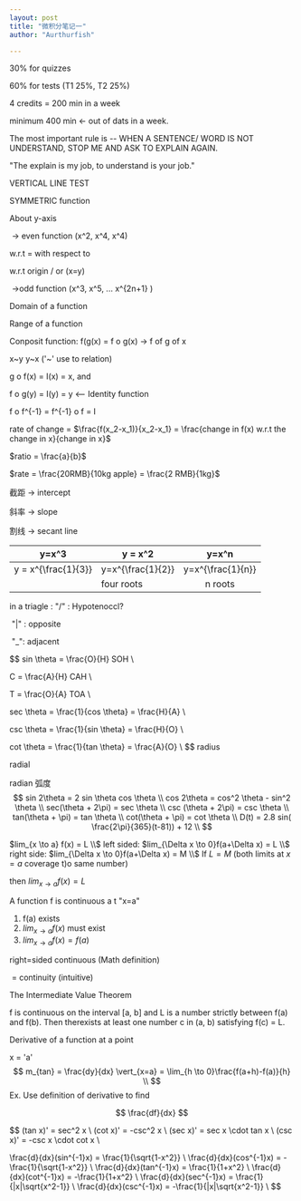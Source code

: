 ```yaml
---
layout: post
title: "微积分笔记一"
author: "Aurthurfish"

---
```


 

30% for quizzes

60% for tests (T1 25%, T2 25%)

4 credits = 200 min in a week

minimum 400 min  <- out of dats in a week.

The most important rule is -- WHEN A SENTENCE/ WORD IS NOT UNDERSTAND, STOP ME AND ASK TO EXPLAIN AGAIN.

"The explain is my job, to understand is your job."

VERTICAL LINE TEST

SYMMETRIC function

About y-axis

​		-> even function (x^2, x^4, x^4)

w.r.t = with respect to

w.r.t origin / or (x=y)

​	->odd function (x^3, x^5,  ... x^{2n+1} )

Domain of a function

Range of a function

Conposit function: f(g(x) =   f o g(x)  -> f of g of x

x~y y~x ('~' use to relation)

g o f(x) = I(x) = x, and

f o g(y) = I(y) = y  <-- Identity function

f o f^{-1} = f^{-1} o f = I



rate of change = $\frac{f(x_2-x_1)}{x_2-x_1} = \frac{change in f(x) w.r.t the change in x}{change in x}$

$ratio = \frac{a}{b}$

$rate = \frac{20RMB}{10kg apple} = \frac{2 RMB}{1kg}$

截距 -> intercept

斜率 -> slope

割线 -> secant line

| y=x^3               | y = x^2           |       y=x^n       |
| ------------------- | ----------------- | :---------------: |
| y = x^{\frac{1}{3}} | y=x^{\frac{1}{2}} | y=x^{\frac{1}{n}} |
|                     | four roots        |      n roots      |

in a triagle : "/" : Hypotenoccl?

​					"|" : opposite

​					"_": adjacent

$$
sin \theta = \frac{O}{H}	SOH \\

C			= \frac{A}{H}	 CAH \\

T			= \frac{O}{A}	TOA \\

sec \theta = \frac{1}{cos \theta} = \frac{H}{A} \\

csc \theta = \frac{1}{sin \theta} = \frac{H}{O} \\

cot \theta =  \frac{1}{tan \theta}  = \frac{A}{O} \\
$$
radius

radial

radian 弧度
$$
sin 2\theta = 2 sin \theta cos \theta \\
cos 2\theta = cos^2 \theta - sin^2 \theta \\
sec(\theta + 2\pi) = sec \theta \\
csc (\theta + 2\pi) = csc \theta \\
tan(\theta + \pi) = tan \theta \\
cot(\theta + \pi) = cot \theta \\
D(t) = 2.8 sin( \frac{2\pi}{365}(t-81)) + 12 \\
$$

$lim_{x \to a} f(x) = L \\$
left sided: $lim_{\Delta x \to 0}f(a+\Delta x) = L \\$
right side: $lim_{\Delta x \to 0}f(a+\Delta x) = M \\$
If $L = M$ (both limits at $x=a$ coverage t)o same number)

then $lim_{x \to a} f(x) = L$

A function f is continuous a t "x=a"

1. f(a) exists
2. $lim_{x \to a}f(x)$ must exist
3. $lim_{x \to a}f(x)=f(a)$ 

right=sided continuous (Math definition)

​					 = continuity (intuitive)



The Intermediate Value Theorem

f is continuous on the interval [a, b] and L is a number strictly between f(a) and f(b). Then therexists at least one number c in (a, b) satisfying f(c) = L.

Derivative of a function at a point

x = 'a'
$$
m_{tan} = \frac{dy}{dx} \vert_{x=a} = \lim_{h \to 0}\frac{f(a+h)-f(a)}{h} \\
$$
Ex. Use definition of derivative to find 

$$
\frac{df}{dx}
$$

$$
(tan x)' = sec^2 x \\
(cot x)' = -csc^2 x \\
(sec x)' = sec x \cdot tan x \\
(csc x)' = -csc x \cdot cot x \\

\frac{d}{dx}(sin^{-1}x) = \frac{1}{\sqrt{1-x^2}} \\
\frac{d}{dx}(cos^{-1}x) = -\frac{1}{\sqrt{1-x^2}} \\
\frac{d}{dx}(tan^{-1}x) = \frac{1}{1+x^2} \\
\frac{d}{dx}(cot^{-1}x) = -\frac{1}{1+x^2} \\
\frac{d}{dx}(sec^{-1}x) = \frac{1}{|x|\sqrt{x^2-1}} \\
\frac{d}{dx}(csc^{-1}x) = -\frac{1}{|x|\sqrt{x^2-1}} \\
$$

